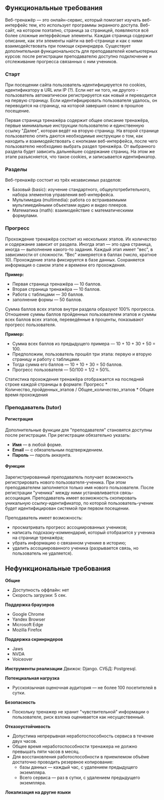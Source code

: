 ﻿## Функциональные требования

Веб-тренажёр — это онлайн-сервис, который помогает изучать веб-интерфейс тем, кто использует программы экранного доступа.
Веб-сайт, на котором поэтапно, страница за страницей, появляются всё более сложные интерфейсные элементы.
Каждая страница содержит описание, как эти элементы найти на веб-странице и как с ними взаимодействовать при помощи скринридера.
Существует дополнительная функциональность для преподавателей компьютерных курсов: после регистрации преподавателю доступно подключение и отслеживание прогресса связанных с ним учеников.

### Старт

При посещении сайта пользователь идентифицируется по cookies, идентификатору в URL или IP (?). Если нет ни того, ни другого - пользователь автоматически регистрируется как новый и переводится на первую страницу. Если идентифицировать пользователя удалось, он переводится на страницу, на которой завершил сеанс в прошлое посещение.

Первая страница тренажёра содержит общее описание тренажёра, первые минимальные инструкции пользователю и единственную ссылку "Далее", которая ведёт на вторую страницу.
На второй странице пользователю опять даются необходимые инструкции о том, как находить и взаимодействовать с кнопками веб-интерфейса, после чего пользователю необходимо выбрать раздел тренажёра. От выбранного раздела будет зависить дальнейшее содержание страниц.
На этом же этапе разъясняется, что такое cookies, и записывается идентификатор.

### Разделы

Веб-тренажёр состоит из трёх независимых разделов:
- Базовый (basic): изучение стандартного, общеупотребительного, набора элементов управления веб-интерфейса.
- Мультимедиа (multimedia): работа со встраиваемыми мультимедийными объектами аудио и видео плееров.
- Математика (math): взаимодействие с математическими формулами.

### Прогресс

Прохождение тренажёра состоит из нескольких этапов. Их количество и содержание зависит от раздела.
Иногда этап — это одна страница, иногда — выполнение какого-то задания.
Каждый этап имеет "вес", в зависимости от сложности. "Вес" измеряется в баллах (число, кратное 10).
Прохождение этапа фиксируется в базе данных.
Сохраняется информация о самом этапе и времени его прохождения.

**Пример:**
- Первая страница тренажёра — 10 баллов.
- Вторая страница тренажёра — 10 баллов.
- Работа с таблицами — 30 баллов.
- заполнение формы — 50 баллов.

Сумма баллов всех этапов внутри раздела образуют 100% прогресса.
Отношение суммы баллов пройденных пользователем этапов и суммы всех баллов всех этапов, переведённые в проценты, показывают прогресс пользователя.

**Пример:**
- Сумма всех баллов из предыдущего примера — 10 + 10 + 30 + 50 = 100.
- Предположим, пользователь прошёл три этапа: первую и вторую страницу и работу с таблицами.
- Тогда сумма его баллов — 10 + 10 + 30 = 50 баллов.
- Прогресс пользователя — 50/100 = 1/2 = 50%.

Статистика прохождения тренажёра отображается на последней строке каждой страницы в формате:
Прогресс * Количество_пройденных_этапов / Общее_количество_этапов * Общее время прохождения

### Преподаватель (tutor)

#### Регистрация

Дополнительные функции для "преподавателя" становятся доступны после регистрации.
При регистрации обязательно указать:
- **Имя** — в любой форме.
- **Email** — с обязательным подтверждением.
- **Пароль** — пароль аккаунта.

#### Функции

Зарегистрированный преподаватель получает возможность регистрировать нового пользователя-ученика.
При этом преподавателем заполняется только имя нового пользователя.
После регистрации "ученика" между ними устанавливается связь-ассоциация. Преподаватель имеет возможность скопировать уникальную ссылку-идентификатор, по которой пользователь-ученик будет идентифицирован системой при первом посещении.

Преподаватель имеет возможность:
- просматривать прогресс ассоциированных учеников;
- написать подсказку-коммендарий, который отобразится у ученика на странице тренажёра;
- убрать информацию о связанном ученике в историю;
- удалить ассоциированного ученика (разрывается связь, но пользователь не удаляется).

## Нефункциональные требования

**Общие**
- Доступность оффлайн: нет
- Скорость загрузки: 5 сек.

**Поддержка браузеров**
- Google Chrome
- Yandex Browser
- Microsoft Edge
- Mozilla Firefox

**Поддержка скринридеров**
- Jaws
- NVDA
- Voiceover

**Инструменты реализации**
Движок: Django.
СУБД: Postgresql.

**Потенциальная нагрузка**
- Русскоязычная оценочная аудитория — не более 100 посетителей в сутки.

**Безопасность**
- Поскольку тренажер не хранит "чувствительной" информации о пользователе, риск взлома оценивается как несущественный.

**Отказоустойчивость**
- Допустима непрерывная неработоспособность сервиса в течение двух часов.
- Общее время неработоспособности тренажера не должно превышать пяти часов в месяц.
- Для восстановления работоспособности в приемлемом объёме достаточно проводить резервное копирование:
  + базы данных — каждый час, с удалением предыдущего экземпляра.
  + Всего сервиса — раз в сутки, с удалением предыдущего экземпляра.

**Локализация на другие языки**

